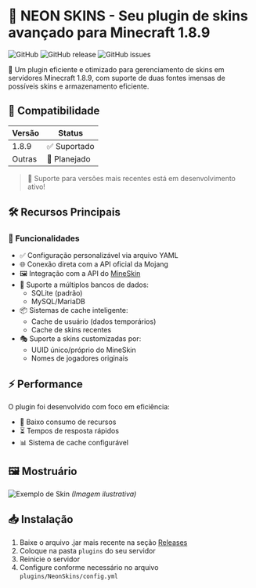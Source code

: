 # 🎀 NEON SKINS - Seu plugin de skins avançado para Minecraft 1.8.9

![GitHub](https://img.shields.io/github/license/seu-usuario/neon-skins?color=ff69b4)
![GitHub release](https://img.shields.io/github/v/release/seu-usuario/neon-skins?color=ff69b4)
![GitHub issues](https://img.shields.io/github/issues/seu-usuario/neon-skins?color=ff69b4)

🤖 Um plugin eficiente e otimizado para gerenciamento de skins em servidores Minecraft 1.8.9, com suporte de duas fontes imensas de possíveis skins e armazenamento eficiente.

## 🧪 Compatibilidade

| Versão | Status       |
|--------|--------------|
| 1.8.9  | ✅ Suportado |
| Outras | 🚧 Planejado |

> 📌 Suporte para versões mais recentes está em desenvolvimento ativo!

## 🛠 Recursos Principais

### 🔧 Funcionalidades
- ✅ Configuração personalizável via arquivo YAML
- 🌐 Conexão direta com a API oficial da Mojang
- 🖼️ Integração com a API do [MineSkin](https://mineskin.org)
- 💾 Suporte a múltiplos bancos de dados:
  - SQLite (padrão)
  - MySQL/MariaDB
- 📦 Sistemas de cache inteligente:
  - Cache de usuário (dados temporários)
  - Cache de skins recentes
- 🎭 Suporte a skins customizadas por:
  - UUID único/próprio do MineSkin
  - Nomes de jogadores originais

## ⚡ Performance

O plugin foi desenvolvido com foco em eficiência:
- 🚀 Baixo consumo de recursos
- ⏳ Tempos de resposta rápidos
- 📊 Sistema de cache configurável

## 🖼️ Mostruário

![Exemplo de Skin](https://exemplo.com/skin-example.png) *(Imagem ilustrativa)*

## 📥 Instalação

1. Baixe o arquivo .jar mais recente na seção [Releases](https://github.com/seu-usuario/Neon-Skins/releases)
2. Coloque na pasta `plugins` do seu servidor
3. Reinicie o servidor
4. Configure conforme necessário no arquivo `plugins/NeonSkins/config.yml`

